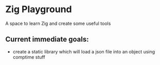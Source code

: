 # Zig Playground

A space to learn Zig and create some useful tools

## Current immediate goals:

- create a static library which will load a json file into an object using comptime stuff

